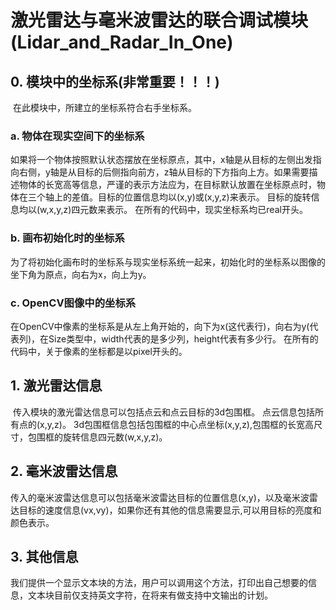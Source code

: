# 激光雷达与毫米波雷达的联合调试模块(Lidar_and_Radar_In_One)

## 0. 模块中的坐标系(非常重要！！！)

​  在此模块中，所建立的坐标系符合右手坐标系。

### a. 物体在现实空间下的坐标系

​  如果将一个物体按照默认状态摆放在坐标原点，其中，x轴是从目标的左侧出发指向右侧，y轴是从目标的后侧指向前方，z轴从目标的下方指向上方。如果需要描述物体的长宽高等信息，严谨的表示方法应为，在目标默认放置在坐标原点时，物体在三个轴上的差值。
​  目标的位置信息均以(x,y)或(x,y,z)来表示。
​  目标的旋转信息均以(w,x,y,z)四元数来表示。
​  在所有的代码中，现实坐标系均已real开头。

### b. 画布初始化时的坐标系

​  为了将初始化画布时的坐标系与现实坐标系统一起来，初始化时的坐标系以图像的坐下角为原点，向右为x，向上为y。

### c. OpenCV图像中的坐标系

​  在OpenCV中像素的坐标系是从左上角开始的，向下为x(这代表行)，向右为y(代表列)，在Size类型中，width代表的是多少列，height代表有多少行。
在所有的代码中，关于像素的坐标都是以pixel开头的。

## 1. 激光雷达信息

​  传入模块的激光雷达信息可以包括点云和点云目标的3d包围框。
​  点云信息包括所有点的(x,y,z)。
​  3d包围框信息包括包围框的中心点坐标(x,y,z),包围框的长宽高尺寸，包围框的旋转信息四元数(w,x,y,z)。

## 2. 毫米波雷达信息

​  传入的毫米波雷达信息可以包括毫米波雷达目标的位置信息(x,y)，以及毫米波雷达目标的速度信息(vx,vy)，如果你还有其他的信息需要显示,可以用目标的亮度和颜色表示。

## 3. 其他信息

​  我们提供一个显示文本块的方法，用户可以调用这个方法，打印出自己想要的信息，文本块目前仅支持英文字符，在将来有做支持中文输出的计划。
